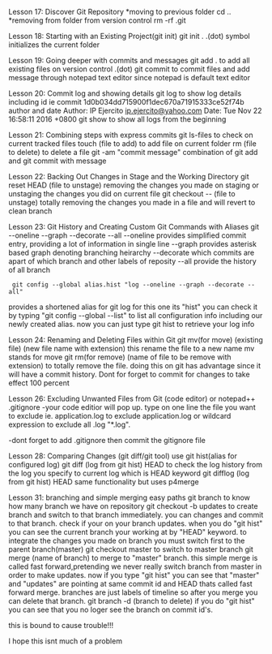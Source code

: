Lesson 17: Discover Git Repository
*moving to previous folder
	cd ..
*removing from folder from version control
	rm -rf .git
	
Lesson 18: Starting with an Existing Project(git init)
	git init .
.(dot) symbol initializes the current folder

Lesson 19: Going deeper with commits and messages
	git add .
to add all existing files on version control .(dot)
	git commit
to commit files and add message through notepad text editor since notepad is default text editor

Lesson 20: Commit log and showing details
	git log
to show log details including id 
	ie commit 1d0b034dd715900f1dec670a71915333ce52f74b
author and date
Author: IP Ejercito <ip.ejercito@yahoo.com>
Date:   Tue Nov 22 16:58:11 2016 +0800
	git show
to show all logs from the beginning

Lesson 21: Combining steps with express commits
	git ls-files
to check on current tracked files
	touch (file to add)
to add file on current folder
	rm (file to delete)
to delete a file
	git -am "commit message"
combination of git add and git commit with message

Lesson 22: Backing Out Changes in Stage and the Working Directory
	git reset HEAD (file to unstage)
removing the changes you made on staging or unstaging the changes you did on current file
	git checkout -- (file to unstage)
totally removing the changes you made in a file and will revert to clean branch

Lesson 23: Git History and Creating Custom Git Commands with Aliases
	git --oneline --graph --decorate --all
--oneline
	provides simplified commit entry, providing a lot of information in single line
--graph
	provides asterisk based graph denoting branching heirarchy
--decorate
	which commits are apart of which branch and other labels of reposity
--all
	provide the history of all branch
	
	 git config --global alias.hist "log --oneline --graph --decorate --all"
provides a shortened alias for git log for this one its "hist"
you can check it by typing "git config --global --list" to list all configuration info including our newly created alias. now you can just type git hist to retrieve your log info

Lesson 24: Renaming and Deleting Files within Git
	git mv(for move) (existing file) (new file name with extension)
this rename the file to a new name mv stands for move
	git rm(for remove) (name of file to be remove with extension)
to totally remove the file. doing this on git has advantage since it will have a commit history.
Dont for forget to commit for changes to take effect 100 percent

Lesson 26: Excluding Unwanted Files from Git
	(code editor) or notepad++ .gitignore
-your code editior will pop up. type on one line the file you want to exclude ie. application.log to exclude application.log or wildcard expression to exclude all .log "*.log".

-dont forget to add .gitignore then commit the gitignore file

Lesson 28: Comparing Changes (git diff/git tool)
use git hist(alias for configured log)
	git diff (log from git hist) HEAD
to check the log history from the log you specify to current log which is HEAD keyword
	git difflog (log from git hist) HEAD
same functionality but uses p4merge

Lesson 31: branching and simple merging easy paths
	git branch
to know how many branch we have on repository
	git checkout -b updates
to create branch and switch to that branch immediately. you can changes and commit to that branch. check if your on your branch updates. when you do "git hist" you can see the current branch your working at by "HEAD" keyword. to integrate the changes you made on branch you must switch first to the parent branch(master)
	git checkout master
to switch to master branch
	git merge (name of branch) 
to merge to "master" branch. this simple merge is called fast forward,pretending we never really switch branch from master in order to make updates. now if you type "git hist" you can see that "master" and "updates" are pointing at same commit id and HEAD thats called fast forward merge.
branches are just labels of timeline so after you merge you can delete that branch.
	git branch -d (branch to delete)
if you do "git hist" you can see that you no loger see the branch on commit id's.

this is bound to cause trouble!!!

I hope this isnt much of a problem